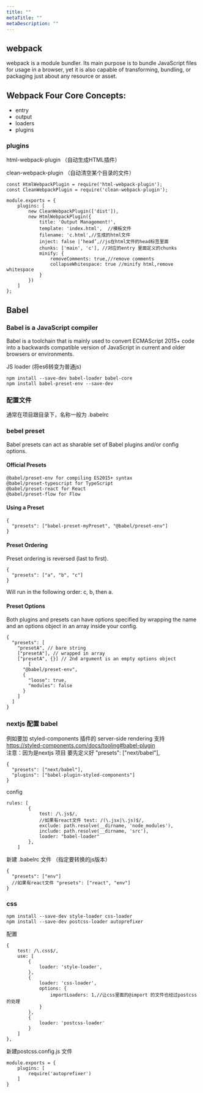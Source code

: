 ```yaml
---
title: ""
metaTitle: ""
metaDescription: ""
---
```


## webpack
webpack is a module bundler. Its main purpose is to bundle JavaScript files for usage in a browser, yet it is also capable of transforming, bundling, or packaging just about any resource or asset.  


## Webpack Four Core Concepts: 
- entry
- output
- loaders
- plugins



### plugins
html-webpack-plugin （自动生成HTML插件）

clean-webpack-plugin （自动清空某个目录的文件）

```
const HtmlWebpackPlugin = require('html-webpack-plugin');
const CleanWebpackPlugin = require('clean-webpack-plugin');

module.exports = {
	plugins: [
		new CleanWebpackPlugin(['dist']),
		new HtmlWebpackPlugin({
			title: 'Output Management!',
			template: 'index.html',  //模板文件
			filename: 'c.html',//生成的html文件
			inject: false |‘head’,//js在html文件的head标签里面
			chunks: ['main', 'c'], //对应的entry 里面定义的chunks
			minify: {
				removeComments: true,//remove comments
				collapseWhitespace: true //minify html,remove whitespace
			}
		})
	]
};
```



## Babel
### Babel is a JavaScript compiler
Babel is a toolchain that is mainly used to convert ECMAScript 2015+ code into a backwards compatible version of JavaScript in current and older browsers or environments.  

JS loader (将es6转变为普通js)

```
npm install --save-dev babel-loader babel-core
npm install babel-preset-env --save-dev
```

### 配置文件
通常在项目跟目录下，名称一般为 .babelrc

### bebel preset
Babel presets can act as sharable set of Babel plugins and/or config options.

#### Official Presets
```
@babel/preset-env for compiling ES2015+ syntax
@babel/preset-typescript for TypeScript
@babel/preset-react for React
@babel/preset-flow for Flow
```

#### Using a Preset
```
{
  "presets": ["babel-preset-myPreset", "@babel/preset-env"]
}
```
#### Preset Ordering
Preset ordering is reversed (last to first).
```
{
  "presets": ["a", "b", "c"]
}
```
Will run in the following order: c, b, then a.

#### Preset Options
Both plugins and presets can have options specified by wrapping the name and an options object in an array inside your config.
```
{
  "presets": [
    "presetA", // bare string
    ["presetA"], // wrapped in array
    ["presetA", {}] // 2nd argument is an empty options object
		[
      "@babel/preset-env",
      {
        "loose": true,
        "modules": false
      }
    ]
  ]
}
```


### nextjs 配置 babel
例如要加 styled-components 插件的 server-side rendering 支持
https://styled-components.com/docs/tooling#babel-plugin  
注意：因为是nextjs 项目 要先定义好 "presets": ["next/babel"],
```
{
  "presets": ["next/babel"],
  "plugins": ["babel-plugin-styled-components"]
}
```

config

```
rules: [
		{ 
			test: /\.js$/,
			//如果有react文件 test: /(\.jsx|\.js)$/,
			exclude: path.resolve(__dirname, 'node_modules'), 
			include: path.resolve(__dirname, 'src'),
			loader: "babel-loader" 
		},
	]
```
新建 .babelrc 文件 （指定要转换的js版本）

```
{
  "presets": ["env"]
  //如果有react文件 "presets": ["react", "env"]
}
```

### css


```
npm install --save-dev style-loader css-loader
npm install --save-dev postcss-loader autoprefixer
```
配置

```
{
	test: /\.css$/,
	use: [
        {
            loader: 'style-loader',
        },
        {
            loader: 'css-loader',
            options: {
                importLoaders: 1,//让css里面的@import 的文件也经过postcss 的处理
            }
        },
        {
            loader: 'postcss-loader'
        }
    ]
},
```
新建postcss.config.js 文件


```
module.exports = {
    plugins: [
        require('autoprefixer')
    ]
}
```
